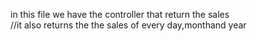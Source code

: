in this file we have the  controller that return the sales  
//it also returns the the sales of every day,monthand year